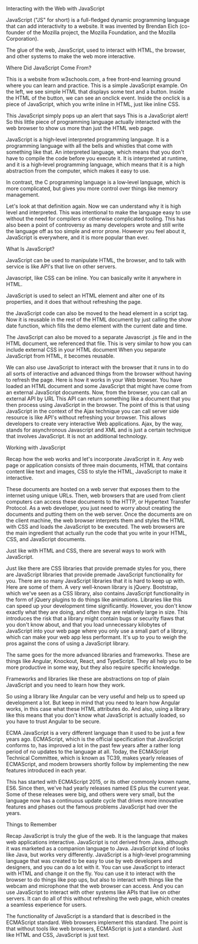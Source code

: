 Interacting with the Web with JavaScript

JavaScript ("JS" for short) is a full-fledged dynamic programming language that can add interactivity to a website. It was invented by Brendan Eich (co-founder of the Mozilla project, the Mozilla Foundation, and the Mozilla Corporation).

The glue of the web, JavaScript, used to interact with HTML, the browser, and other systems to make the web more interactive.

Where Did JavaScript Come From?

This is a website from w3schools.com, a free front‑end learning ground where you can learn and practice. This is a simple JavaScript example. On the left, we see simple HTML that displays some text and a button. Inside the HTML of the button, we can see an onclick event.
Inside the onclick is a piece of JavaScript, which you write inline in HTML, just like inline CSS.

This JavaScript simply pops up an alert that says This is a JavaScript alert! So this little piece of programming language actually interacted with the web browser to show us more than just the HTML web page.

JavaScript is a high‑level interpreted programming language.
It is a programming language with all the bells and whistles that come with something like that.
An interpreted language, which means that you don't have to compile the code before you execute it.
It is interpreted at runtime, and it is a high‑level programming language, which means that it is a high abstraction from the computer, which makes it easy to use.

In contrast, the C programming language is a low‑level language, which is more complicated, but gives you more control over things like memory management.

Let's look at that definition again. Now we can understand why it is high level and interpreted. This was intentional to make the language easy to use without the need for compilers or otherwise complicated tooling. This has also been a point of controversy as many developers wrote and still write the language off as too simple and error prone. However you feel about it, JavaScript is everywhere, and it is more popular than ever.






What Is JavaScript?

JavaScript can be used to manipulate HTML, the browser, and to talk with service is like API's that live on other servers.

Javascript, like CSS can be inline. You can basically write it anywhere in HTML.

JavaScript is used to select an HTML element and alter one of its properties, and it does that without refreshing the page.

the JavaScript code can also be moved to the head element in a script tag.
Now it is reusable in the rest of the HTML document by just calling the show date function, which fills the demo element with the current date and time.

The JavaScript can also be moved to a separate Javascript .js file and in the HTML document, we referenced that file. This is very similar to how you can include external CSS in your HTML document
When you separate JavaScript from HTML, it becomes reusable.

We can also use JavaScript to interact with the browser that it runs in to do all sorts of interactive and advanced things from the browser without having to refresh the page.
Here is how it works in your Web browser.
You have loaded an HTML document and some JavaScript that might have come from an external JavaScript documents.
Now, from the browser, you can call an external API by URL
This API can return something like a document that you then process using JavaScript in the browser. The point of this is that using JavaScript in the context of the Ajax technique you can call server side resource is like API's without refreshing your browser. This allows developers to create very interactive Web applications.
Ajax, by the way, stands for asynchronous Javascript and XML and is just a certain technique that involves JavaScript. It is not an additional technology.


Working with JavaScript

Recap how the web works and let's incorporate JavaScript in it.
Any web page or application consists of three main documents,
HTML that contains content like text and images,
CSS to style the HTML,
JavaScript to make it interactive.

These documents are hosted on a web server that exposes them to the internet using unique URLs. Then, web browsers that are used from client computers can access these documents to the HTTP, or Hypertext Transfer Protocol.
As a web developer, you just need to worry about creating the documents and putting them on the web server.
Once the documents are on the client machine, the web browser interprets them and styles the HTML with CSS and loads the JavaScript to be executed.
The web browsers are the main ingredient that actually run the code that you write in your HTML, CSS, and JavaScript documents.

Just like with HTML and CSS, there are several ways to work with JavaScript.

Just like there are CSS libraries that provide premade styles for you, there are JavaScript libraries that provide premade JavaScript functionality for you.
There are so many JavaScript libraries that it is hard to keep up with. Here are some of them.
A very well-known library is jQuery.
Bootstrap, which we've seen as a CSS library, also contains JavaScript functionality in the form of jQuery plugins to do things like animations.
Libraries like this can speed up your development time significantly. However, you don't know exactly what they are doing, and often they are relatively large in size. This introduces the risk that a library might contain bugs or security flaws that you don't know about, and that you load unnecessary kilobytes of JavaScript into your web page where you only use a small part of a library, which can make your web app less performant.
It's up to you to weigh the pros against the cons of using a JavaScript library.

The same goes for the more advanced libraries and frameworks. These are things like Angular, Knockout, React, and TypeScript. They all help you to be more productive in some way, but they also require specific knowledge.

Frameworks and libraries like these are abstractions on top of plain JavaScript and you need to learn how they work.

So using a library like Angular can be very useful and help us to speed up development a lot. But keep in mind that you need to learn how Angular works, in this case what these HTML attributes do. And also, using a library like this means that you don't know what JavaScript is actually loaded, so you have to trust Angular to be secure.




ECMA
JavaScript is a very different language than it used to be just a few years ago. ECMAScript, which is the official specification that JavaScript conforms to, has improved a lot in the past few years after a rather long period of no updates to the language at all. Today, the ECMAScript Technical Committee, which is known as TC39, makes yearly releases of ECMAScript, and modern browsers shortly follow by implementing the new features introduced in each year.

This has started with ECMAScript 2015, or its other commonly known name, ES6. Since then, we've had yearly releases named ES plus the current year. Some of these releases were big, and others were very small, but the language now has a continuous update cycle that drives more innovative features and phases out the famous problems JavaScript had over the years.






Things to Remember

Recap
JavaScript is truly the glue of the web.
It is the language that makes web applications interactive.
JavaScript is not derived from Java, although it was marketed as a companion language to Java.
JavaScript kind of looks like Java, but works very differently.
JavaScript is a high-level programming language that was created to be easy to use by web developers and designers, and you can do a lot with it.
You can use JavaScript to interact with HTML and change it on the fly.
You can use it to interact with the browser to do things like pop ups, but also to interact with things like the webcam and microphone that the web browser can access.
And you can use JavaScript to interact with other systems like APIs that live on other servers.
It can do all of this without refreshing the web page, which creates a seamless experience for users.

The functionality of JavaScript is a standard that is described in the ECMAScript standard.
Web browsers implement this standard.
The point is that without tools like web browsers, ECMAScript is just a standard.
Just like HTML and CSS, JavaScript is just text.
